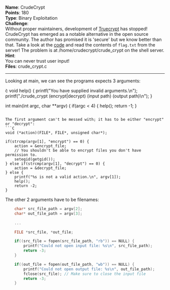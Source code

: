 **Name**: CrudeCrypt  
**Points**: 180  
**Type**: Binary Exploitation  
**Challenge**:  
Without proper maintainers, development of [Truecrypt](http://truecrypt.sourceforge.net/) has stopped! CrudeCrypt has emerged as a notable alternative in the open source community. The author has promised it is 'secure' but we know better than that. Take a look at the [code](https://picoctf.com/problem-static/binary/CrudeCrypt/crude_crypt.c) and read the contents of `flag.txt` from the server! The problem is at /home/crudecrypt/crude_crypt on the shell server.  
**Hint**:  
You can never trust user input!  
**Files**: crude_crypt.c

*****

Looking at main, we can see the programs expects 3 arguments: 

`̀`c
void help() {
    printf("You have supplied invalid arguments.\n");
    printf("./crude_crypt (encrypt|decrypt) (input path) (output path)\n");
}

int main(int argc, char **argv) {
    if(argc < 4) {
        help();
        return -1;
    }
```

The first argument can't be messed with; it has to be either "encrypt" or "decrypt":
```C
void (*action)(FILE*, FILE*, unsigned char*);

if(strcmp(argv[1], "encrypt") == 0) {
    action = &encrypt_file;
    // You shouldn't be able to encrypt files you don't have permission to.
    setegid(getgid());
} else if(strcmp(argv[1], "decrypt") == 0) {
    action = &decrypt_file;
} else {
    printf("%s is not a valid action.\n", argv[1]);
    help();
    return -2;
}
```

The other 2 arguments have to be filenames:
```C
    char* src_file_path = argv[2];
    char* out_file_path = argv[3];
    
    ...

    FILE *src_file, *out_file;

    if((src_file = fopen(src_file_path, "rb")) == NULL) {
        printf("Could not open input file: %s\n", src_file_path);
        return -3;
    }

    if((out_file = fopen(out_file_path, "wb")) == NULL) {
        printf("Could not open output file: %s\n", out_file_path);
        fclose(src_file); // Make sure to close the input file
        return -3;
    }
```